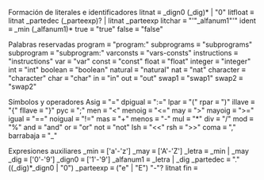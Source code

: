 Formación de literales e identificadores
litnat ≡ _dign0 (_dig)* | "0" 
litfloat ≡ litnat _partedec (_parteexp)? | litnat _parteexp 
litchar ≡ "'"_alfanum1"'" 
ident ≡ _min (_alfanum1)*
true ≡ "true" 
false ≡ "false"

Palabras reservadas
program ≡ "program:" 
subprograms ≡ "subprograms"
subprogram ≡ "subprogram:"
varconsts ≡ "vars-consts" 
instructions ≡ "instructions" 
var ≡ "var" 
const ≡ "const" 
float ≡ "float" 
integer ≡ "integer" 
int ≡ "int" 
boolean ≡ "boolean" 
natural ≡ "natural" 
nat ≡ "nat" 
character ≡ "character" 
char ≡ "char" 
in ≡ "in" 
out ≡ "out" 
swap1 ≡ "swap1" 
swap2 ≡ "swap2"

Símbolos y operadores
Asig ≡ "=" 
dpigual ≡ ":=" 
lpar ≡ "(" 
rpar ≡ ")" 
illave ≡ "{" 
fllave ≡ "}" 
pyc ≡ ";" 
men ≡ "<" 
menoig ≡ "<=" 
may ≡ ">" 
mayoig ≡ ">=" 
igual ≡ "=="
noigual ≡ "!=" 
mas ≡ "+" 
menos ≡ "-" 
mul ≡ "*" 
div ≡ "/" 
mod ≡ "%" 
and ≡ "and" 
or ≡ "or" 
not ≡ "not" 
lsh ≡ "<<" 
rsh ≡ ">>"
coma ≡ ","
barrabaja ≡ "_"

Expresiones auxiliares
_min ≡ ['a'-'z'] 
_may ≡ ['A'-'Z'] 
_letra ≡ _min | _may 
_dig ≡ ['0'-'9'] 
_dign0 ≡ ['1'-'9'] 
_alfanum1 ≡ _letra | _dig 
_partedec ≡ "." ((_dig)*_dign0 | "0") 
_parteexp ≡ ("e" | "E") "-"? litnat 
fin ≡ <end-of-file>
